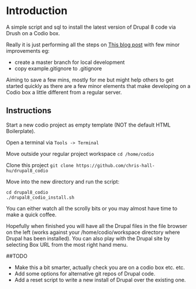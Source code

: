 # Introduction

A simple script and sql to install the latest version of Drupal 8 code via Drush on a Codio box.

Really it is just performing all the steps on [This blog post](http://running-on-drupal8.co.uk/node/20) with few minor improvements eg:

 - create a master branch for local development
 - copy example.gitignore to .gitignore
 
Aiming to save a few mins, mostly for me but might help others to get started quickly as there are a few minor elements that make developing on a Codio box a little different from a regular server.

## Instructions 

Start a new codio project as empty template (NOT the default HTML Boilerplate).

Open a terminal via ```Tools -> Terminal```

Move outside your regular project workspace ```cd /home/codio```

Clone this project ```git clone https://github.com/chris-hall-hu/drupal8_codio```

Move into the new directory and run the script: 

```
cd drupal8_codio
./drupal8_codio_install.sh
```

You can either watch all the scrolly bits or you may almost have time to make a quick coffee. 

Hopefully when finished you will have all the Drupal files in the file browser on the left (works against your /home/codio/workspace directory where Drupal has been installed). You can also play with the Drupal site by selecting Box URL from the most right hand menu.

##TODO

 - Make this a bit smarter, actually check you are on a codio box etc. etc.
 - Add some options for alternative git repos of Drupal code.
 - Add a reset script to write a new install of Drupal over the existing one.


